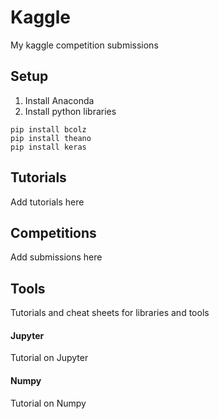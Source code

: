 # Kaggle
My kaggle competition submissions

## Setup

1. Install Anaconda
2. Install python libraries
```
pip install bcolz
pip install theano
pip install keras
```

## Tutorials

Add tutorials here

## Competitions

Add submissions here

## Tools

Tutorials and cheat sheets for libraries and tools

#### Jupyter

Tutorial on Jupyter


#### Numpy

Tutorial on Numpy

